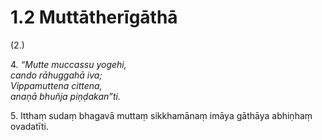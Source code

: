 

# 1.2 Muttātherīgāthā



(2.)

4\. _“Mutte muccassu yogehi,_  
_cando rāhuggahā iva;_  
_Vippamuttena cittena,_  
_anaṇā bhuñja piṇḍakan”ti._  


5\. Itthaṃ sudaṃ bhagavā muttaṃ sikkhamānaṃ imāya gāthāya abhiṇhaṃ ovadatīti.



